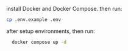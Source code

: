 install Docker and Docker Compose.
then run:
```bash
cp .env.example .env
```
after setup environments, then run:
```bash
  docker compose up -d
```
